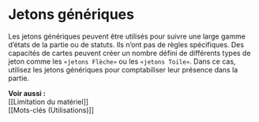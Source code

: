 # Jetons génériques
Les jetons génériques peuvent être utilisés pour suivre une large gamme d’états de la partie ou de statuts. Ils n’ont pas de règles spécifiques. Des capacités de cartes peuvent créer un nombre défini de différents types de jeton comme les `«jetons Flèche»` ou les `«jetons Toile»`. Dans ce cas, utilisez les jetons génériques pour comptabiliser leur présence dans la partie.

**Voir aussi :**  
[[Limitation du matériel]]  
[[Mots-clés (Utilisations)]]